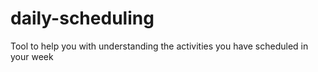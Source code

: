 # daily-scheduling
Tool to help you with understanding the activities you have scheduled in your week
